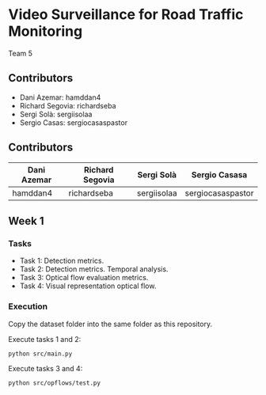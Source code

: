 # Video Surveillance for Road Traffic Monitoring
Team 5

## Contributors

- Dani Azemar: hamddan4
- Richard Segovia: richardseba
- Sergi Solà: sergiisolaa
- Sergio Casas: sergiocasaspastor
## Contributors

| Dani Azemar | Richard Segovia |  Sergi Solà |   Sergio Casasa  |
|-------------|-----------------|-------------|------------------|
|  hamddan4   |   richardseba   | sergiisolaa | sergiocasaspastor|

## Week 1

### Tasks

- Task 1: Detection metrics.
- Task 2: Detection metrics. Temporal analysis.
- Task 3: Optical flow evaluation metrics.
- Task 4: Visual representation optical flow.

### Execution
Copy the dataset folder into the same folder as this repository.

Execute tasks 1 and 2:
```
python src/main.py
```

Execute tasks 3 and 4:
```
python src/opflows/test.py
```
